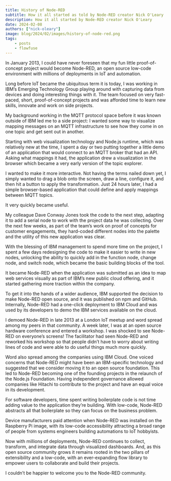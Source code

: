 ```yaml
---
title: History of Node-RED
subtitle: How it all started as told by Node-RED creator Nick O'Leary
description: How it all started by Node-RED creator Nick O'Leary
date: 2024-02-08
authors: ["nick-oleary"]
image: blog/2024/02/images/history-of-node-red.png
tags:
    - posts
    - flowfuse
---
```



In January 2013, I could have never foreseen that my fun little proof-of-concept project would become Node-RED, an open source low-code environment with millions of deployments in IoT and automation.

<!--more-->

Long before IoT became the ubiquitous term it is today, I was working in IBM’s Emerging Technology Group playing around with capturing data from devices and doing interesting things with it. The team focused on very fast-paced, short, proof-of-concept projects and was afforded time to learn new skills, innovate and work on side projects.

My background working in the MQTT protocol space before it was known outside of IBM led me to a side project: I wanted some way to visualize mapping messages on an MQTT infrastructure to see how they come in on one topic and get sent out in another.

Starting with web visualization technology and Node.js runtime, which was relatively new at the time, I spent a day or two putting together a little demo of an application that would connect to an MQTT broker that had an API. Asking what mappings it had, the application drew a visualization in the browser which became a very early version of the topic explorer.

I wanted to make it more interactive. Not having the terms nailed down yet, I simply wanted to drag a blob onto the screen, draw a line, configure it, and then hit a button to apply the transformation. Just 24 hours later, I had a simple browser-based application that could define and apply mappings between MQTT topics. 

It very quickly became useful. 

My colleague Dave Conway Jones took the code to the next step, adapting it to add a serial node to work with the project data he was collecting. Over the next few weeks, as part of the team’s work on proof of concepts for customer engagements, they hard-coded different nodes into the palette and the utility of this new application was clear. 

With the blessing of IBM management to spend more time on the project, I spent a few days redesigning the code to make it easier to write in new nodes, unlocking the ability to quickly add in the function node, change node, and switch node, which became the basic building blocks of the tool.

It became Node-RED when the application was submitted as an idea to map web services visually as part of IBM’s new public cloud offering, and it started gathering more traction within the company. 

To get it into the hands of a wider audience, IBM supported the decision to make Node-RED open source, and it was published on npm and GitHub. Internally, Node-RED had a one-click deployment to IBM Cloud and was used by its developers to demo the IBM services available on the cloud.

I demoed Node-RED in late 2013 at a London IoT meetup and word spread among my peers in that community. A week later, I was at an open source hardware conference and entered a workshop. I was shocked to see Node-RED on everyone’s screens! The facilitator had seen Node-RED and reworked his workshop so that people didn’t have to worry about writing lines of code and were able to do useful things much more quickly.

Word also spread among the companies using IBM Cloud. One voiced concerns that Node-RED might have been an IBM-specific technology and suggested that we consider moving it to an open source foundation. This led to Node-RED becoming one of the founding projects in the relaunch of the Node.js Foundation. Having independent governance allowed companies like Hitachi to contribute to the project and have an equal voice in its development.

For software developers, time spent writing boilerplate code is not time adding value to the application they’re building. With low-code, Node-RED abstracts all that boilerplate so they can focus on the business problem. 

Device manufacturers paid attention when Node-RED was installed on the Raspberry Pi image, with its low-code accessibility attracting a broad range of people from systems engineers building automations to IoT hobbyists.

Now with millions of deployments, Node-RED continues to collect, transform, and integrate data through visualized dashboards. And, as this open source community grows it remains rooted in the two pillars of extensibility and a low-code, with an ever-expanding flow library to empower users to collaborate and build their projects. 

I couldn’t be happier to welcome you to the Node-RED community.
